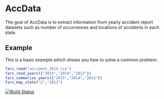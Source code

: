 # AccData

The goal of AccData is to extract information from yearly accident report datasets
such as number of occurrences and locations of accidents in each state.

## Example

This is a basic example which shows you how to solve a common problem:

``` r
fars_read("accident_2015.csv")
fars_read_years({"2015","2014","2013"})
fars_summarize_years({"2015","2014","2013"})
fars_map_state("2","2013")
```
[![Build Status](https://travis-ci.org/yecong/accdata.svg?branch=master)](https://travis-ci.org/yecong/accdata)
